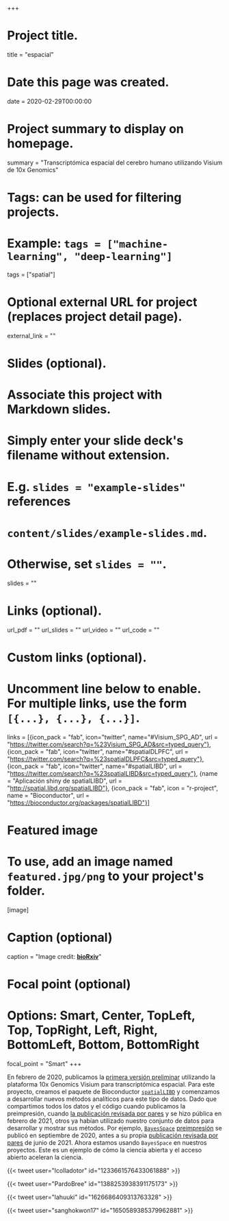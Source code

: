 +++
# Project title.
title = "espacial"

# Date this page was created.
date = 2020-02-29T00:00:00

# Project summary to display on homepage.
summary = "Transcriptómica espacial del cerebro humano utilizando Visium de 10x Genomics"

# Tags: can be used for filtering projects.
# Example: `tags = ["machine-learning", "deep-learning"]`
tags = ["spatial"]

# Optional external URL for project (replaces project detail page).
external_link = ""

# Slides (optional).
#   Associate this project with Markdown slides.
#   Simply enter your slide deck's filename without extension.
#   E.g. `slides = "example-slides"` references 
#   `content/slides/example-slides.md`.
#   Otherwise, set `slides = ""`.
slides = ""

# Links (optional).
url_pdf = ""
url_slides = ""
url_video = ""
url_code = ""

# Custom links (optional).
#   Uncomment line below to enable. For multiple links, use the form `[{...}, {...}, {...}]`.
links = [{icon_pack = "fab", icon="twitter", name="#Visium_SPG_AD", url = "https://twitter.com/search?q=%23Visium_SPG_AD&src=typed_query"}, {icon_pack = "fab", icon="twitter", name="#spatialDLPFC", url = "https://twitter.com/search?q=%23spatialDLPFC&src=typed_query"}, {icon_pack = "fab", icon="twitter", name="#spatialLIBD", url = "https://twitter.com/search?q=%23spatialLIBD&src=typed_query"}, {name = "Aplicación shiny de spatialLIBD", url = "http://spatial.libd.org/spatialLIBD"}, {icon_pack = "fab", icon = "r-project", name = "Bioconductor", url = "https://bioconductor.org/packages/spatialLIBD"}]

# Featured image
# To use, add an image named `featured.jpg/png` to your project's folder. 
[image]
  # Caption (optional)
  caption = "Image credit: [**bioRxiv**](https://www.biorxiv.org/content/10.1101/2020.02.28.969931v1)"
  
  # Focal point (optional)
  # Options: Smart, Center, TopLeft, Top, TopRight, Left, Right, BottomLeft, Bottom, BottomRight
  focal_point = "Smart"
+++

En febrero de 2020, publicamos la [primera versión preliminar](https://www.biorxiv.org/content/10.1101/2020.02.28.969931v1) utilizando la plataforma 10x Genomics Visium para transcriptómica espacial. Para este proyecto, creamos el paquete de Bioconductor [`spatialLIBD`](https://bioconductor.org/packages/spatialLIBD) y comenzamos a desarrollar nuevos métodos analíticos para este tipo de datos. Dado que compartimos todos los datos y el código cuando publicamos la preimpresión, cuando [la publicación revisada por pares](https://doi.org/10.1038/s41593-020-00787-0) y se hizo pública en febrero de 2021, otros ya habían utilizado nuestro conjunto de datos para desarrollar y mostrar sus métodos. Por ejemplo, [`BayesSpace`](http://bioconductor.org/packages/BayesSpace) [preimpresión](https://doi.org/10.1101/2020.09.04.283812) se publicó en septiembre de 2020, antes a su propia [publicación revisada por pares](https://doi.org/10.1038/s41587-021-00935-2) de junio de 2021. Ahora estamos usando `BayesSpace` en nuestros proyectos. Este es un ejemplo de cómo la ciencia abierta y el acceso abierto aceleran la ciencia.

{{< tweet user="lcolladotor" id="1233661576433061888" >}}

{{< tweet user="PardoBree" id="1388253938391175173" >}}

{{< tweet user="lahuuki" id="1626686409313763328" >}}

{{< tweet user="sanghokwon17" id="1650589385379962881" >}}
